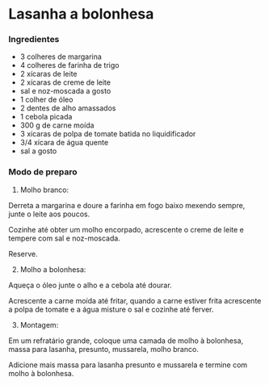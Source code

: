 # Lasanha a bolonhesa
### Ingredientes
 - 3 colheres de margarina
 - 4 colheres de farinha de trigo
 - 2 xícaras de leite
 - 2 xícaras de creme de leite
 - sal e noz-moscada a gosto
 - 1 colher de óleo
 - 2 dentes de alho amassados
 - 1 cebola picada
 - 300 g de carne moída
 - 3 xícaras de polpa de tomate batida no liquidificador
 - 3/4 xícara de água quente
 - sal a gosto
### Modo de preparo

1. Molho branco:

Derreta a margarina e doure a farinha em fogo baixo mexendo sempre, junte o leite aos poucos.

Cozinhe até obter um molho encorpado, acrescente o creme de leite e tempere com sal e noz-moscada.

Reserve.

2. Molho a bolonhesa:

Aqueça o óleo junte o alho e a cebola até dourar.

Acrescente a carne moída até fritar, quando a carne estiver frita acrescente a polpa de tomate e a água misture o sal e cozinhe até ferver.

3. Montagem:

Em um refratário grande, coloque uma camada de molho à bolonhesa, massa para lasanha, presunto, mussarela, molho branco.

Adicione mais massa para lasanha presunto e mussarela e termine com molho à bolonhesa. 